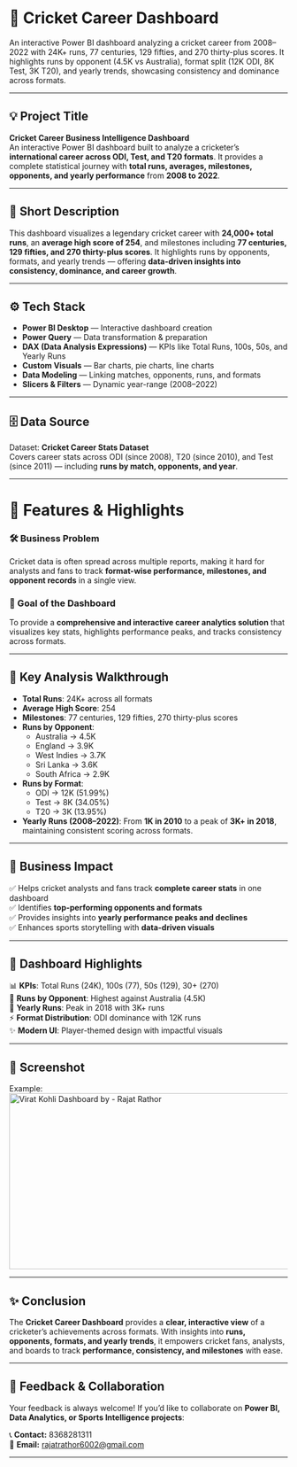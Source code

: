 # 🏏 Cricket Career Dashboard  
An interactive Power BI dashboard analyzing a cricket career from 2008–2022 with 24K+ runs, 77 centuries, 129 fifties, and 270 thirty-plus scores. It highlights runs by opponent (4.5K vs Australia), format split (12K ODI, 8K Test, 3K T20), and yearly trends, showcasing consistency and dominance across formats.

---

## 💡 Project Title  
**Cricket Career Business Intelligence Dashboard**  
An interactive Power BI dashboard built to analyze a cricketer’s **international career across ODI, Test, and T20 formats**. It provides a complete statistical journey with **total runs, averages, milestones, opponents, and yearly performance** from **2008 to 2022**.  

---

## 📝 Short Description  
This dashboard visualizes a legendary cricket career with **24,000+ total runs**, an **average high score of 254**, and milestones including **77 centuries, 129 fifties, and 270 thirty-plus scores**. It highlights runs by opponents, formats, and yearly trends — offering **data-driven insights into consistency, dominance, and career growth**.  

---

## ⚙️ Tech Stack  
- **Power BI Desktop** — Interactive dashboard creation  
- **Power Query** — Data transformation & preparation  
- **DAX (Data Analysis Expressions)** — KPIs like Total Runs, 100s, 50s, and Yearly Runs  
- **Custom Visuals** — Bar charts, pie charts, line charts  
- **Data Modeling** — Linking matches, opponents, runs, and formats  
- **Slicers & Filters** — Dynamic year-range (2008–2022)  

---

## 🗄️ Data Source  
Dataset: **Cricket Career Stats Dataset**  
Covers career stats across ODI (since 2008), T20 (since 2010), and Test (since 2011) — including **runs by match, opponents, and year**.  

---

# 🚀 Features & Highlights  

### 🛠️ Business Problem  
Cricket data is often spread across multiple reports, making it hard for analysts and fans to track **format-wise performance, milestones, and opponent records** in a single view.  

### 🎯 Goal of the Dashboard  
To provide a **comprehensive and interactive career analytics solution** that visualizes key stats, highlights performance peaks, and tracks consistency across formats.  

---

## 🔎 Key Analysis Walkthrough  
- **Total Runs**: 24K+ across all formats  
- **Average High Score**: 254  
- **Milestones**: 77 centuries, 129 fifties, 270 thirty-plus scores  
- **Runs by Opponent**:  
  - Australia → 4.5K  
  - England → 3.9K  
  - West Indies → 3.7K  
  - Sri Lanka → 3.6K  
  - South Africa → 2.9K  
- **Runs by Format**:  
  - ODI → 12K (51.99%)  
  - Test → 8K (34.05%)  
  - T20 → 3K (13.95%)  
- **Yearly Runs (2008–2022)**: From **1K in 2010** to a peak of **3K+ in 2018**, maintaining consistent scoring across formats.  

---

## 💼 Business Impact  
✅ Helps cricket analysts and fans track **complete career stats** in one dashboard  
✅ Identifies **top-performing opponents and formats**  
✅ Provides insights into **yearly performance peaks and declines**  
✅ Enhances sports storytelling with **data-driven visuals**  

---

## 📌 Dashboard Highlights  
📊 **KPIs**: Total Runs (24K), 100s (77), 50s (129), 30+ (270)  
🏏 **Runs by Opponent**: Highest against Australia (4.5K)  
📅 **Yearly Runs**: Peak in 2018 with 3K+ runs  
⚡ **Format Distribution**: ODI dominance with 12K runs  
✨ **Modern UI**: Player-themed design with impactful visuals  

---

## 📸 Screenshot  

Example:  
<img width="573" height="318" alt="Virat Kohli Dashboard by - Rajat Rathor" src="https://github.com/user-attachments/assets/a061efe0-aff4-4d83-a263-f0f419aac918" />


---

## ✨ Conclusion  
The **Cricket Career Dashboard** provides a **clear, interactive view** of a cricketer’s achievements across formats. With insights into **runs, opponents, formats, and yearly trends**, it empowers cricket fans, analysts, and boards to track **performance, consistency, and milestones** with ease.  

---

## 🤝 Feedback & Collaboration  
Your feedback is always welcome! If you’d like to collaborate on **Power BI, Data Analytics, or Sports Intelligence projects**:  

📞 **Contact:** 8368281311  
📧 **Email:** rajatrathor6002@gmail.com  

---
